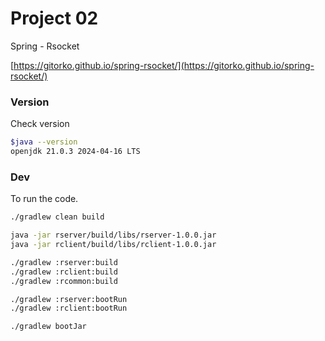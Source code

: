 # Project 02

Spring - Rsocket

[https://gitorko.github.io/spring-rsocket/](https://gitorko.github.io/spring-rsocket/)

### Version

Check version

```bash
$java --version
openjdk 21.0.3 2024-04-16 LTS
```

### Dev

To run the code.

```bash
./gradlew clean build

java -jar rserver/build/libs/rserver-1.0.0.jar
java -jar rclient/build/libs/rclient-1.0.0.jar

./gradlew :rserver:build
./gradlew :rclient:build
./gradlew :rcommon:build

./gradlew :rserver:bootRun
./gradlew :rclient:bootRun

./gradlew bootJar
```
